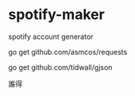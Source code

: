# spotify-maker
spotify account generator

go get github.com/asmcos/requests

go get github.com/tidwall/gjson

誰得
